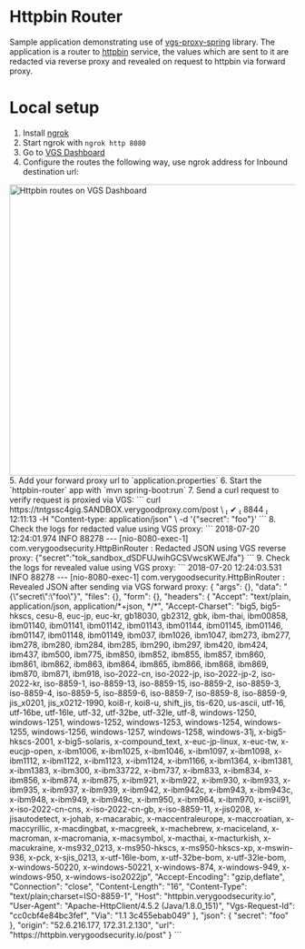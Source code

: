 # Httpbin Router
Sample application demonstrating use of [vgs-proxy-spring](https://github.com/verygoodsecurity/vgs-proxy-spring/) library.
The application is a router to [httpbin](https://httpbin.verygoodsecurity.io/) service, the values which are sent to it are redacted via reverse proxy and revealed on request to httpbin via forward proxy.

# Local setup
1. Install [ngrok](https://ngrok.com/)
2. Start ngrok with `ngrok http 8080`
3. Go to [VGS Dashboard](https://dashboard.verygoodsecurity.com/)
4. Configure the routes the following way, use ngrok address for Inbound destination url:
<img src="https://github.com/verygoodsecurity/vgs-proxy-spring/blob/master/samples/httpbin-router/httpbin%20-%20routes.png" alt="Httpbin routes on VGS Dashboard" width=512 >
5. Add your forward proxy url to `application.properties`
6. Start the `httpbin-router` app with `mvn spring-boot:run`
7. Send a curl request to verify request is proxied via VGS:
```
curl https://tntgssc4gig.SANDBOX.verygoodproxy.com/post \                                                                                            ✔  8844  12:11:13
  -H "Content-type: application/json" \
  -d '{"secret": "foo"}'
```
8. Check the logs for redacted value using VGS proxy:
```
2018-07-20 12:24:01.974  INFO 88278 --- [nio-8080-exec-1] com.verygoodsecurity.HttpBinRouter       : Redacted JSON using VGS reverse proxy:
 {"secret":"tok_sandbox_dSDFUJwihGCSVwcsKWEJfa"}
```
9. Check the logs for revealed value using VGS proxy:
```
2018-07-20 12:24:03.531  INFO 88278 --- [nio-8080-exec-1] com.verygoodsecurity.HttpBinRouter       : Revealed JSON after sending via VGS forward proxy:
 {
  "args": {}, 
  "data": "{\"secret\":\"foo\"}", 
  "files": {}, 
  "form": {}, 
  "headers": {
    "Accept": "text/plain, application/json, application/*+json, */*", 
    "Accept-Charset": "big5, big5-hkscs, cesu-8, euc-jp, euc-kr, gb18030, gb2312, gbk, ibm-thai, ibm00858, ibm01140, ibm01141, ibm01142, ibm01143, ibm01144, ibm01145, ibm01146, ibm01147, ibm01148, ibm01149, ibm037, ibm1026, ibm1047, ibm273, ibm277, ibm278, ibm280, ibm284, ibm285, ibm290, ibm297, ibm420, ibm424, ibm437, ibm500, ibm775, ibm850, ibm852, ibm855, ibm857, ibm860, ibm861, ibm862, ibm863, ibm864, ibm865, ibm866, ibm868, ibm869, ibm870, ibm871, ibm918, iso-2022-cn, iso-2022-jp, iso-2022-jp-2, iso-2022-kr, iso-8859-1, iso-8859-13, iso-8859-15, iso-8859-2, iso-8859-3, iso-8859-4, iso-8859-5, iso-8859-6, iso-8859-7, iso-8859-8, iso-8859-9, jis_x0201, jis_x0212-1990, koi8-r, koi8-u, shift_jis, tis-620, us-ascii, utf-16, utf-16be, utf-16le, utf-32, utf-32be, utf-32le, utf-8, windows-1250, windows-1251, windows-1252, windows-1253, windows-1254, windows-1255, windows-1256, windows-1257, windows-1258, windows-31j, x-big5-hkscs-2001, x-big5-solaris, x-compound_text, x-euc-jp-linux, x-euc-tw, x-eucjp-open, x-ibm1006, x-ibm1025, x-ibm1046, x-ibm1097, x-ibm1098, x-ibm1112, x-ibm1122, x-ibm1123, x-ibm1124, x-ibm1166, x-ibm1364, x-ibm1381, x-ibm1383, x-ibm300, x-ibm33722, x-ibm737, x-ibm833, x-ibm834, x-ibm856, x-ibm874, x-ibm875, x-ibm921, x-ibm922, x-ibm930, x-ibm933, x-ibm935, x-ibm937, x-ibm939, x-ibm942, x-ibm942c, x-ibm943, x-ibm943c, x-ibm948, x-ibm949, x-ibm949c, x-ibm950, x-ibm964, x-ibm970, x-iscii91, x-iso-2022-cn-cns, x-iso-2022-cn-gb, x-iso-8859-11, x-jis0208, x-jisautodetect, x-johab, x-macarabic, x-maccentraleurope, x-maccroatian, x-maccyrillic, x-macdingbat, x-macgreek, x-machebrew, x-maciceland, x-macroman, x-macromania, x-macsymbol, x-macthai, x-macturkish, x-macukraine, x-ms932_0213, x-ms950-hkscs, x-ms950-hkscs-xp, x-mswin-936, x-pck, x-sjis_0213, x-utf-16le-bom, x-utf-32be-bom, x-utf-32le-bom, x-windows-50220, x-windows-50221, x-windows-874, x-windows-949, x-windows-950, x-windows-iso2022jp", 
    "Accept-Encoding": "gzip,deflate", 
    "Connection": "close", 
    "Content-Length": "16", 
    "Content-Type": "text/plain;charset=ISO-8859-1", 
    "Host": "httpbin.verygoodsecurity.io", 
    "User-Agent": "Apache-HttpClient/4.5.2 (Java/1.8.0_151)", 
    "Vgs-Request-Id": "cc0cbf4e84bc3fef", 
    "Via": "1.1 3c455ebab049"
  }, 
  "json": {
    "secret": "foo"
  }, 
  "origin": "52.6.216.177, 172.31.2.130", 
  "url": "https://httpbin.verygoodsecurity.io/post"
}
```
